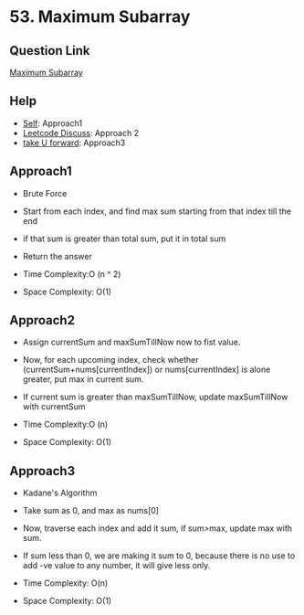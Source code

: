 
# 53. Maximum Subarray


## Question Link

[Maximum Subarray](https://leetcode.com/problems/maximum-subarray/)

## Help

- [Self](#): Approach1
- [Leetcode Discuss](https://leetcode.com/problems/maximum-subarray/discuss/): Approach 2
- [take U forward](https://www.youtube.com/watch?v=w_KEocd__20&list=PLgUwDviBIf0rPG3Ictpu74YWBQ1CaBkm2&index=6): Approach3


## Approach1

- Brute Force

- Start from each index, and find max sum starting from that index till the end

- if that sum is greater than total sum, put it in total sum

- Return the answer

- Time Complexity:O (n ^ 2)

- Space Complexity: O(1)

## Approach2

- Assign currentSum and maxSumTillNow now to fist value.

- Now, for each upcoming index, check whether (currentSum+nums[currentIndex]) or nums[currentIndex] is alone greater, put max in current sum. 

- If current sum is greater than maxSumTillNow, update maxSumTillNow with currentSum

- Time Complexity:O (n)

- Space Complexity: O(1)

## Approach3

- Kadane's Algorithm

- Take sum as 0, and max as nums[0]

- Now, traverse each index and add it sum, if sum>max, update max with sum.

- If sum less than 0, we are making it sum to 0, because there is no use to add -ve value to any number, it will give less only.

- Time Complexity: O(n)

- Space Complexity: O(1)


